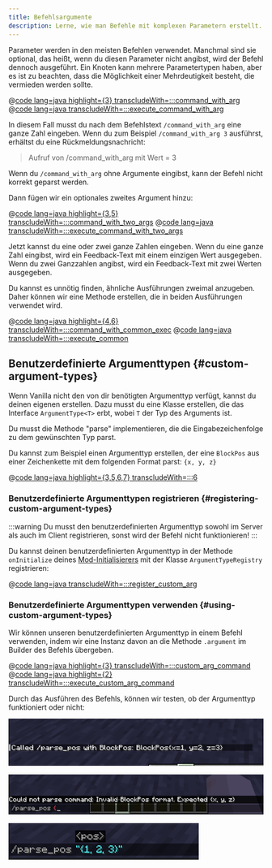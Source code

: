 ```yaml
---
title: Befehlsargumente
description: Lerne, wie man Befehle mit komplexen Parametern erstellt.
---
```


Parameter werden in den meisten Befehlen verwendet. Manchmal sind sie optional, das heißt, wenn du diesen Parameter nicht angibst, wird der Befehl dennoch ausgeführt. Ein Knoten kann mehrere Parametertypen haben, aber es ist zu beachten, dass die Möglichkeit einer
Mehrdeutigkeit besteht, die vermieden werden sollte.

@[code lang=java highlight={3} transcludeWith=:::command_with_arg](@/reference/latest/src/main/java/com/example/docs/command/ExampleModCommands.java)
@[code lang=java transcludeWith=:::execute_command_with_arg](@/reference/latest/src/main/java/com/example/docs/command/ExampleModCommands.java)

In diesem Fall musst du nach dem Befehlstext `/command_with_arg` eine ganze Zahl eingeben. Wenn du zum Beispiel `/command_with_arg 3` ausführst, erhältst du eine Rückmeldungsnachricht:

> Aufruf von /command_with_arg mit Wert = 3

Wenn du `/command_with_arg` ohne Argumente eingibst, kann der Befehl nicht korrekt geparst werden.

Dann fügen wir ein optionales zweites Argument hinzu:

@[code lang=java highlight={3,5} transcludeWith=:::command_with_two_args](@/reference/latest/src/main/java/com/example/docs/command/ExampleModCommands.java)
@[code lang=java transcludeWith=:::execute_command_with_two_args](@/reference/latest/src/main/java/com/example/docs/command/ExampleModCommands.java)

Jetzt kannst du eine oder zwei ganze Zahlen eingeben. Wenn du eine ganze Zahl eingibst, wird ein Feedback-Text mit einem einzigen Wert ausgegeben. Wenn du zwei Ganzzahlen angibst, wird ein Feedback-Text mit zwei Werten ausgegeben.

Du kannst es unnötig finden, ähnliche Ausführungen zweimal anzugeben. Daher können wir eine Methode erstellen, die in beiden Ausführungen verwendet wird.

@[code lang=java highlight={4,6} transcludeWith=:::command_with_common_exec](@/reference/latest/src/main/java/com/example/docs/command/ExampleModCommands.java)
@[code lang=java transcludeWith=:::execute_common](@/reference/latest/src/main/java/com/example/docs/command/ExampleModCommands.java)

## Benutzerdefinierte Argumenttypen {#custom-argument-types}

Wenn Vanilla nicht den von dir benötigten Argumenttyp verfügt, kannst du deinen eigenen erstellen. Dazu musst du eine Klasse erstellen, die das Interface `ArgumentType<T>` erbt, wobei `T` der Typ des Arguments ist.

Du musst die Methode "parse" implementieren, die die Eingabezeichenfolge zu dem gewünschten Typ parst.

Du kannst zum Beispiel einen Argumenttyp erstellen, der eine `BlockPos` aus einer Zeichenkette mit dem folgenden Format parst: `{x, y, z}`

@[code lang=java highlight={3,5,6,7} transcludeWith=:::6](@/reference/latest/src/main/java/com/example/docs/command/ExampleModCommands.java)

### Benutzerdefinierte Argumenttypen registrieren {#registering-custom-argument-types}

:::warning
Du musst den benutzerdefinierten Argumenttyp sowohl im Server als auch im Client registrieren, sonst wird der Befehl nicht funktionieren!
:::

Du kannst deinen benutzerdefinierten Argumenttyp in der Methode `onInitialize` deines [Mod-Initialisierers](./getting-started/project-structure#entrypoints) mit der Klasse `ArgumentTypeRegistry` registrieren:

@[code lang=java transcludeWith=:::register_custom_arg](@/reference/latest/src/main/java/com/example/docs/command/ExampleModCommands.java)

### Benutzerdefinierte Argumenttypen verwenden {#using-custom-argument-types}

Wir können unseren benutzerdefinierten Argumenttyp in einem Befehl verwenden, indem wir eine Instanz davon an die Methode `.argument` im Builder des Befehls übergeben.

@[code lang=java highlight={3} transcludeWith=:::custom_arg_command](@/reference/latest/src/main/java/com/example/docs/command/ExampleModCommands.java)
@[code lang=java highlight={2} transcludeWith=:::execute_custom_arg_command](@/reference/latest/src/main/java/com/example/docs/command/ExampleModCommands.java)

Durch das Ausführen des Befehls, können wir testen, ob der Argumenttyp funktioniert oder nicht:

![Ergebnis des Befehls](/assets/develop/commands/custom-arguments_result.png)

![Ungültiges Argument](/assets/develop/commands/custom-arguments_fail.png)

![Gültiges Argument](/assets/develop/commands/custom-arguments_valid.png)
